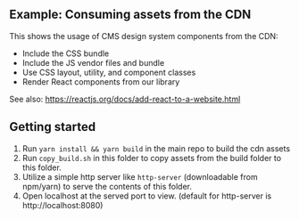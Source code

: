 ## Example: Consuming assets from the CDN

This shows the usage of CMS design system components from the CDN:

- Include the CSS bundle
- Include the JS vendor files and bundle
- Use CSS layout, utility, and component classes
- Render React components from our library

See also: https://reactjs.org/docs/add-react-to-a-website.html

## Getting started

1. Run `yarn install && yarn build` in the main repo to build the cdn assets
2. Run `copy_build.sh` in this folder to copy assets from the build folder to this folder.
3. Utilize a simple http server like `http-server` (downloadable from npm/yarn) to serve the contents of this folder.
4. Open localhost at the served port to view. (default for http-server is http://localhost:8080)
